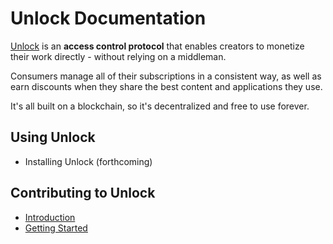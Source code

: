 # Unlock Documentation

[Unlock](https://unlock-protocol.com) is an **access control protocol** that enables creators 
to monetize their work directly - without relying on a middleman.

Consumers manage all of their subscriptions in a consistent way, as well as earn discounts when 
they share the best content and applications they use.

It's all built on a blockchain, so it's decentralized and free to use forever.

## Using Unlock

* Installing Unlock (forthcoming)

## Contributing to Unlock

* [Introduction](contributors/index.md)
* [Getting Started](contributors/gettingstarted.md)